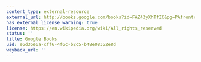 ```yaml
---
content_type: external-resource
external_url: http://books.google.com/books?id=FAZ43yXhTfIC&pg=PAfrontcover
has_external_license_warning: true
license: https://en.wikipedia.org/wiki/All_rights_reserved
status: ''
title: Google Books
uid: e6d35e6a-cff6-4f6c-b2c5-b48e08352e8d
wayback_url: ''
---
```

